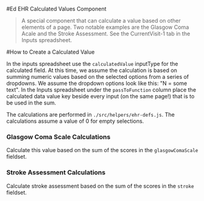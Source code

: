 #Ed EHR Calculated Values Component
> A special component that can calculate a value based on other elements of a page. 
Two notable examples are the Glasgow Coma Acale and the Stroke Assessment. 
See the CurrentVisit-1 tab in the Inputs spreadsheet.

#How to Create a Calculated Value

In the inputs spreadsheet use the ```calculatedValue``` inputType for the calculated field.  At this time, we assume the calculation
is based on summing numeric values based on the selected options from a series of dropdowns.  We assume the dropdown options
look like this: "N = some text".  In the Inputs spreadsheet under the ```passToFunction``` column place the calculated data value key
beside every input (on the same page!) that is to be used in the sum.  

The calculations are performed in ```./src/helpers/ehr-defs.js```. The calculations assume a value of 0 for empty selections.

### Glasgow Coma Scale Calculations
Calculate this value based on the sum of the scores in the ```glasgowComaScale``` fieldset.  

### Stroke Assessment Calculations
Calculate stroke assessment based on the sum of the scores in the ```stroke``` fieldset.